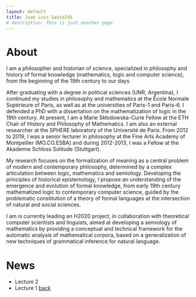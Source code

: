 ```yaml
---
layout: default
title: Juan Luis Gastaldi
# description: This is just another page
---
```


# About

I am a philosopher and historian of science, specialized in philosophy and history of formal knowledge (mathematics, logic and computer science), from the beginning of the 19th century to our days

After graduating with a degree in political sciences (UNR, Argentina), I continued my studies in philosophy and mathematics at the École Normale Supérieure of Paris, as well as at the universities of Paris-​1 and Paris-​6. I defended a PhD with a dissertation on the mathematization of logic in the 19th century. At present, I am a Marie Skłodowska-​Curie Fellow at the ETH Chair of History and Philosophy of Mathematics. I am also an external researcher at the SPHERE laboratory of the Université de Paris. From 2012 to 2019, I was a senior lecturer in philosophy at the Fine Arts Academy of Montpellier (MO.CO.ESBA) and during 2012-​2013, I was a Fellow at the Akademie Schloss Solitude (Stuttgart).


My research focuses on the formalization of meaning as a central problem of modern and contemporary philosophy, determined by a complex articulation between logic, mathematics and semiology. Developing the principles of historical epistemology, I propose an understanding of the emergence and evolution of formal knowledge, from early 19th century mathematized logic to contemporary computer science, guided by the problematic constitution of a theory of formal languages at the intersection of natural and social sciences.


I am is currently leading an H2020 project, in collaboration with theoretical computer scientists and linguists, aimed at developing a semiology of mathematics by providing a conceptual and technical framework for the automatic analysis of mathematical corpora, based on a generalization of new techniques of grammatical inference for natural language.

# News

- Lecture 2
- Lecture 1
[back](./)
